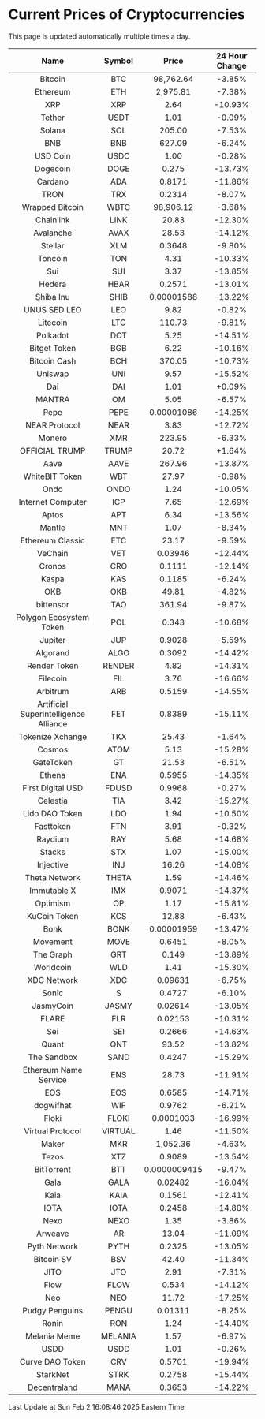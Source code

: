 # Current Prices of Cryptocurrencies
This page is updated automatically multiple times a day.

| Name | Symbol | Price | 24 Hour Change |
| :---: |:---:| :---: | :---: |
| Bitcoin | BTC | 98,762.64 | -3.85% |
| Ethereum | ETH | 2,975.81 | -7.38% |
| XRP | XRP | 2.64 | -10.93% |
| Tether | USDT | 1.01 | -0.09% |
| Solana | SOL | 205.00 | -7.53% |
| BNB | BNB | 627.09 | -6.24% |
| USD Coin | USDC | 1.00 | -0.28% |
| Dogecoin | DOGE | 0.275 | -13.73% |
| Cardano | ADA | 0.8171 | -11.86% |
| TRON | TRX | 0.2314 | -8.07% |
| Wrapped Bitcoin | WBTC | 98,906.12 | -3.68% |
| Chainlink | LINK | 20.83 | -12.30% |
| Avalanche | AVAX | 28.53 | -14.12% |
| Stellar | XLM | 0.3648 | -9.80% |
| Toncoin | TON | 4.31 | -10.33% |
| Sui | SUI | 3.37 | -13.85% |
| Hedera | HBAR | 0.2571 | -13.01% |
| Shiba Inu | SHIB | 0.00001588 | -13.22% |
| UNUS SED LEO | LEO | 9.82 | -0.82% |
| Litecoin | LTC | 110.73 | -9.81% |
| Polkadot | DOT | 5.25 | -14.51% |
| Bitget Token | BGB | 6.22 | -10.16% |
| Bitcoin Cash | BCH | 370.05 | -10.73% |
| Uniswap | UNI | 9.57 | -15.52% |
| Dai | DAI | 1.01 | +0.09% |
| MANTRA | OM | 5.05 | -6.57% |
| Pepe | PEPE | 0.00001086 | -14.25% |
| NEAR Protocol | NEAR | 3.83 | -12.72% |
| Monero | XMR | 223.95 | -6.33% |
| OFFICIAL TRUMP | TRUMP | 20.72 | +1.64% |
| Aave | AAVE | 267.96 | -13.87% |
| WhiteBIT Token | WBT | 27.97 | -0.98% |
| Ondo | ONDO | 1.24 | -10.05% |
| Internet Computer | ICP | 7.65 | -12.69% |
| Aptos | APT | 6.34 | -13.56% |
| Mantle | MNT | 1.07 | -8.34% |
| Ethereum Classic | ETC | 23.17 | -9.59% |
| VeChain | VET | 0.03946 | -12.44% |
| Cronos | CRO | 0.1111 | -12.14% |
| Kaspa | KAS | 0.1185 | -6.24% |
| OKB | OKB | 49.81 | -4.82% |
| bittensor | TAO | 361.94 | -9.87% |
| Polygon Ecosystem Token | POL | 0.343 | -10.68% |
| Jupiter | JUP | 0.9028 | -5.59% |
| Algorand | ALGO | 0.3092 | -14.42% |
| Render Token | RENDER | 4.82 | -14.31% |
| Filecoin | FIL | 3.76 | -16.66% |
| Arbitrum | ARB | 0.5159 | -14.55% |
| Artificial Superintelligence Alliance | FET | 0.8389 | -15.11% |
| Tokenize Xchange | TKX | 25.43 | -1.64% |
| Cosmos | ATOM | 5.13 | -15.28% |
| GateToken | GT | 21.53 | -6.51% |
| Ethena | ENA | 0.5955 | -14.35% |
| First Digital USD | FDUSD | 0.9968 | -0.27% |
| Celestia | TIA | 3.42 | -15.27% |
| Lido DAO Token | LDO | 1.94 | -10.50% |
| Fasttoken | FTN | 3.91 | -0.32% |
| Raydium | RAY | 5.68 | -14.68% |
| Stacks | STX | 1.07 | -15.00% |
| Injective | INJ | 16.26 | -14.08% |
| Theta Network | THETA | 1.59 | -14.46% |
| Immutable X | IMX | 0.9071 | -14.37% |
| Optimism | OP | 1.17 | -15.81% |
| KuCoin Token | KCS | 12.88 | -6.43% |
| Bonk | BONK | 0.00001959 | -13.47% |
| Movement | MOVE | 0.6451 | -8.05% |
| The Graph | GRT | 0.149 | -13.89% |
| Worldcoin | WLD | 1.41 | -15.30% |
| XDC Network | XDC | 0.09631 | -6.75% |
| Sonic | S | 0.4727 | -6.10% |
| JasmyCoin | JASMY | 0.02614 | -13.05% |
| FLARE | FLR | 0.02153 | -10.31% |
| Sei | SEI | 0.2666 | -14.63% |
| Quant | QNT | 93.52 | -13.82% |
| The Sandbox | SAND | 0.4247 | -15.29% |
| Ethereum Name Service | ENS | 28.73 | -11.91% |
| EOS | EOS | 0.6585 | -14.71% |
| dogwifhat | WIF | 0.9762 | -6.21% |
| Floki | FLOKI | 0.0001033 | -16.99% |
| Virtual Protocol | VIRTUAL | 1.46 | -11.50% |
| Maker | MKR | 1,052.36 | -4.63% |
| Tezos | XTZ | 0.9089 | -13.54% |
| BitTorrent | BTT | 0.0000009415 | -9.47% |
| Gala | GALA | 0.02482 | -16.04% |
| Kaia | KAIA | 0.1561 | -12.41% |
| IOTA | IOTA | 0.2458 | -14.80% |
| Nexo | NEXO | 1.35 | -3.86% |
| Arweave | AR | 13.04 | -11.09% |
| Pyth Network | PYTH | 0.2325 | -13.05% |
| Bitcoin SV | BSV | 42.40 | -11.34% |
| JITO | JTO | 2.91 | -7.31% |
| Flow | FLOW | 0.534 | -14.12% |
| Neo | NEO | 11.72 | -17.25% |
| Pudgy Penguins | PENGU | 0.01311 | -8.25% |
| Ronin | RON | 1.24 | -14.40% |
| Melania Meme | MELANIA | 1.57 | -6.97% |
| USDD | USDD | 1.01 | -0.26% |
| Curve DAO Token | CRV | 0.5701 | -19.94% |
| StarkNet | STRK | 0.2758 | -15.44% |
| Decentraland | MANA | 0.3653 | -14.22% |

Last Update at Sun Feb  2 16:08:46 2025 Eastern Time